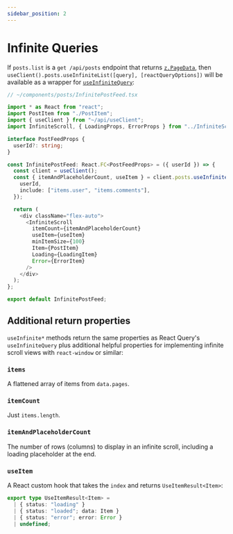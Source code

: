 ```yaml
---
sidebar_position: 2
---
```


# Infinite Queries

If `posts.list` is a `get /api/posts` endpoint that returns [`z.PageData`](/stl/pagination#zpagedatai), then
`useClient().posts.useInfiniteList([query], [reactQueryOptions])` will be available
as a wrapper for [`useInfiniteQuery`](https://tanstack.com/query/v4/docs/react/reference/useInfiniteQuery):

```ts
// ~/components/posts/InfinitePostFeed.tsx

import * as React from "react";
import PostItem from "./PostItem";
import { useClient } from "~/api/useClient";
import InfiniteScroll, { LoadingProps, ErrorProps } from "../InfiniteScroll";

interface PostFeedProps {
  userId?: string;
}

const InfinitePostFeed: React.FC<PostFeedProps> = ({ userId }) => {
  const client = useClient();
  const { itemAndPlaceholderCount, useItem } = client.posts.useInfiniteList({
    userId,
    include: ["items.user", "items.comments"],
  });

  return (
    <div className="flex-auto">
      <InfiniteScroll
        itemCount={itemAndPlaceholderCount}
        useItem={useItem}
        minItemSize={100}
        Item={PostItem}
        Loading={LoadingItem}
        Error={ErrorItem}
      />
    </div>
  );
};

export default InfinitePostFeed;
```

## Additional return properties

`useInfinite*` methods return the same properties as React Query's `useInfiniteQuery`
plus additional helpful properties for implementing infinite scroll views with
`react-window` or similar:

### `items`

A flattened array of items from `data.pages`.

### `itemCount`

Just `items.length`.

### `itemAndPlaceholderCount`

The number of rows (columns) to display in an infinite scroll, including a loading placeholder
at the end.

### `useItem`

A React custom hook that takes the `index` and returns `UseItemResult<Item>`:

```ts
export type UseItemResult<Item> =
  | { status: "loading" }
  | { status: "loaded"; data: Item }
  | { status: "error"; error: Error }
  | undefined;
```
